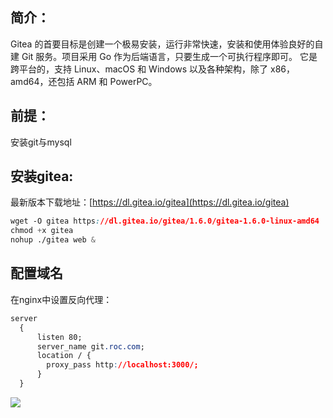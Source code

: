 ## 简介：
Gitea 的首要目标是创建一个极易安装，运行非常快速，安装和使用体验良好的自建 Git 服务。项目采用 Go 作为后端语言，只要生成一个可执行程序即可。
它是跨平台的，支持 Linux、macOS 和 Windows 以及各种架构，除了 x86，amd64，还包括 ARM 和 PowerPC。
## **前提：**
安装git与mysql
## 安装gitea:
最新版本下载地址：[https://dl.gitea.io/gitea](https://dl.gitea.io/gitea)
```css
wget -O gitea https://dl.gitea.io/gitea/1.6.0/gitea-1.6.0-linux-amd64
chmod +x gitea
nohup ./gitea web &
```
## 配置域名
在nginx中设置反向代理：
```css
server
  {
      listen 80;
      server_name git.roc.com;
      location / {
        proxy_pass http://localhost:3000/;
      }
  }
```
![](https://cdn.nlark.com/yuque/0/2021/png/2779910/1628825802616-c47f7ab4-96d9-4838-8460-4d9cf4b49d96.png#clientId=u139be48c-938c-4&from=paste&id=ua2aae761&originHeight=478&originWidth=1024&originalType=url&ratio=1&rotation=0&showTitle=false&status=done&style=none&taskId=u3d0f8d51-8824-4c87-9768-caaa311f921&title=)
